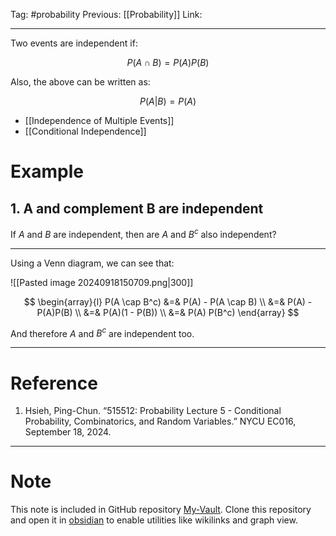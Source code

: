 Tag: #probability 
Previous: [[Probability]]
Link: 

---

Two events are independent if:

$$
P(A\cap B) = P(A)P(B)
$$

Also, the above can be written as:

$$
P(A \vert B) = P(A)
$$

- [[Independence of Multiple Events]]
- [[Conditional Independence]]

# Example

## 1. A and complement B are independent

If $A$ and $B$ are independent, then are $A$ and $B^c$ also independent?

---

Using a Venn diagram, we can see that:

![[Pasted image 20240918150709.png|300]]

$$
\begin{array}{l}
	P(A \cap B^c) &=& P(A) - P(A \cap B) \\
	&=& P(A) - P(A)P(B) \\
	&=& P(A)(1 - P(B)) \\
	&=& P(A) P(B^c)
\end{array}
$$

And therefore $A$ and $B^c$ are independent too.

---

# Reference

1. Hsieh, Ping-Chun. “515512: Probability Lecture 5 - Conditional Probability, Combinatorics, and Random Variables.” NYCU EC016, September 18, 2024.

---

# Note

This note is included in GitHub repository [My-Vault](https://github.com/LittleD3092/My-Vault.git). Clone this repository and open it in [obsidian](https://obsidian.md/) to enable utilities like wikilinks and graph view.